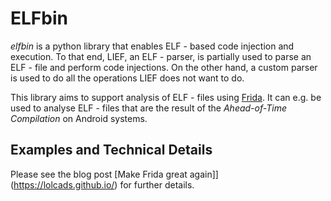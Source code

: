 # ELFbin

*elfbin* is a python library that enables ELF - based code injection and execution. To that end, LIEF, an ELF - parser, is partially used to parse an ELF - file and perform code injections. On the other hand, a custom parser is used to do all the operations LIEF does not want to do.

This library aims to support analysis of ELF - files using [Frida](https://frida.re/). It can e.g. be used to analyse ELF - files that are the result of the *Ahead-of-Time Compilation* on Android systems.

## Examples and Technical Details

Please see the blog post [Make Frida great again]](https://lolcads.github.io/) for further details.
